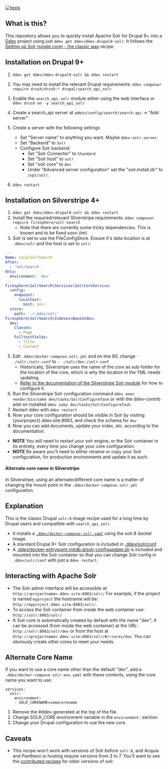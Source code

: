 [![tests](https://github.com/ddev/ddev-drupal9-solr/actions/workflows/tests.yml/badge.svg)](https://github.com/ddev/ddev-drupal9-solr/actions/workflows/tests.yml)

## What is this?

This repository allows you to quickly install Apache Solr for Drupal 9+ into a [Ddev](https://ddev.readthedocs.io) project using just `ddev get ddev/ddev-drupal9-solr`. It follows the [Setting up Solr (single core) - the classic way](https://git.drupalcode.org/project/search_api_solr/-/blob/4.x/README.md#setting-up-solr-single-core-the-classic-way) recipe.

## Installation on Drupal 9+

1. `ddev get ddev/ddev-drupal9-solr && ddev restart`
2. You may need to install the relevant Drupal requirements: `ddev composer require drush/drush:* drupal/search_api_solr`
3. Enable the `search_api_solr` module either using the web interface or `ddev drush en -y search_api_solr`
4. Create a search_api server at `admin/config/search/search-api` -> "Add server"
5. Create a server with the following settings
   * Set "Server name" to anything you want. Maybe `ddev-solr-server`.
   * Set "Backend" to `Solr`
   * Configure Solr backend
     * Set "Solr Connector" to `Standard`
     * Set "Solr host" to `solr`
     * Set "solr core" to `dev`
     * Under "Advanced server configuration" set the "solr.install.dir" to `/opt/solr`.

6. `ddev restart`

## Installation on Silverstripe 4+

1. `ddev get ddev/ddev-drupal9-solr && ddev restart`
2. Install the required/relevant Silverstripe requirements: `ddev composer require firesphere/solr-search`
    * Note that there are currently some tricky dependencies. This is known and to be fixed soon (tm)
4. Solr is set to use the FileConfigStore. Ensure it's data location is at `.ddev/solr` and the host is set to `solr`:
```yml
---
Name: LocalSolrSearch
After:
  - 'SolrSearch'
Only:
  environment: 'dev'
---
Firesphere\SolrSearch\Services\SolrCoreService:
  config:
    endpoint:
      localhost:
        host: solr
  store:
    path: './.ddev/solr'
Firesphere\SolrSearch\Indexes\BaseIndex:
  dev:
    Classes:
      - Page
    FulltextFields:
      - Title
      - Content
```
5. Edit `.ddev/docker-compose.solr.yml` and on line 60, change `- ./solr:/solr-conf` to `- ./solr/dev:/solr-conf`
    * Historically, Silverstripe uses the name of the core as sub-folder for the location of the core, which is why the location in the YML needs updating.
    * [Refer to the documentation of the Silverstripe Solr module](https://firesphere.github.io/solr-docs/) for how to configure it.
6. Run the Silverstripe Solr configuration command `ddev exec vendor/bin/sake dev/tasks/SolrConfigureTask` or with the ddev-contrib add-on installed `ddev sake dev/tasks/SolrConfigureTask`
7. Restart ddev with `ddev restart`
8. Now your core configuration should be visible in Solr by visiting {yourproject}.ddev.site:8983, and check the schema for `dev`
9. Now you can add documents, update your index, etc. according to the documentation.
  * **NOTE** You will need to restart your solr engine, or the Solr container in its entirety, every time you change your core configuration.
  * **NOTE** Be aware you'll need to either rename or copy your Solr configuration, for production environments and update it as such.

#### Alternate core name in Silverstripe

In Silverstripe, using an alternate/different core name is a matter of changing the mount point in the `.ddev/docker-compose.solr.yml` configuration.

## Explanation

This is the classic Drupal `solr:8` image recipe used for a long time by Drupal users and compatible with `search_api_solr`.

* It installs a [`.ddev/docker-compose.solr.yaml`](docker-compose.solr.yaml) using the solr:8 docker image.
* A standard Drupal 9+ Solr configuration is included in [.ddev/solr/conf](solr/conf).
* A [.ddev/docker-entrypoint-initdb.d/solr-configupdate.sh](solr/docker-entrypoint-initdb.d/solr-configupdate.sh) is included and mounted into the Solr container so that you can change Solr config in `.ddev/solr/conf` with just a `ddev restart`.

## Interacting with Apache Solr

* The Solr admin interface will be accessible at: `http://<projectname>.ddev.site:8983/solr/` For example, if the project is named `myproject` the hostname will be: `http://myproject.ddev.site:8983/solr/`.
* To access the Solr container from inside the web container use: `http://solr:8983/solr/`
* A Solr core is automatically created by default with the name "dev"; it can be accessed (from inside the web container) at the URL: `http://solr:8983/solr/dev` or from the host at `http://<projectname>.ddev.site:8983/solr/#/~cores/dev`. You can obviously create other cores to meet your needs.

## Alternate Core Name

If you want to use a core name other than the default "dev", add a `.ddev/docker-compose.solr-env.yaml` with these contents, using the core name you want to use:

```
services:
  solr:
    environment:
    - SOLR_CORENAME=somecorename
```

1. Remove the #ddev-generated at the top of the file.
2. Change SOLR_CORE environment variable in the `environment:` section.
3. Change your Drupal configuration to use the new core.

## Caveats

* This recipe won't work with versions of Solr before `solr:8`, and Acquia and Pantheon.io hosting require versions from 3 to 7. You'll want to see the [contributed recipes](https://github.com/ddev/ddev-contrib) for older versions of solr.

